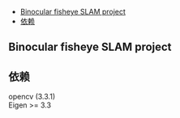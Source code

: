 - [Binocular fisheye SLAM project](#binocular-fisheye-slam-project)
- [依赖](#依赖)

## Binocular fisheye SLAM project  

## 依赖  
opencv (3.3.1)  
Eigen >= 3.3  

